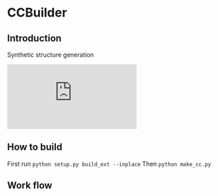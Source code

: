 CCBuilder
=========

Introduction
-------------


Synthetic structure generation

![equation](http://latex.codecogs.com/gif.latex?1%2Bsin%28mc%5E2%29%0D%0A)


How to build
-------------


First run `python setup.py build_ext --inplace`
Then `python make_cc.py`



Work flow
----------
